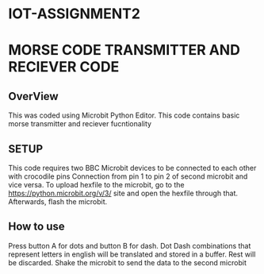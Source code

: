 # IOT-ASSIGNMENT2
# MORSE CODE TRANSMITTER AND RECIEVER CODE
## OverView
This was coded using Microbit Python Editor.
This code contains basic morse transmitter and reciever fucntionality
## SETUP
This code requires two BBC Microbit devices to be connected to each other with crocodile pins
Connection from pin 1 to pin 2 of second microbit and vice versa.
To upload hexfile to the microbit, go to the https://python.microbit.org/v/3/ site and open the hexfile through that. 
Afterwards, flash the microbit.
## How to use 
Press button A for dots and button B for dash. 
Dot Dash combinations that represent letters in english will be translated and stored in a buffer. Rest will be discarded.
Shake the microbit to send the data to the second microbit
